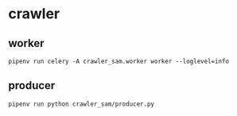 # crawler


## worker

    pipenv run celery -A crawler_sam.worker worker --loglevel=info


## producer

    pipenv run python crawler_sam/producer.py
